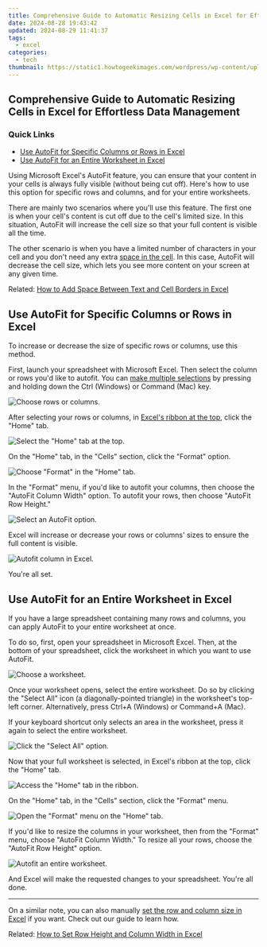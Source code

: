 ```yaml
---
title: Comprehensive Guide to Automatic Resizing Cells in Excel for Effortless Data Management
date: 2024-08-28 19:43:42
updated: 2024-08-29 11:41:37
tags:
  - excel
categories:
  - tech
thumbnail: https://static1.howtogeekimages.com/wordpress/wp-content/uploads/2021/05/MS-excel-logo-675.png
---
```


## Comprehensive Guide to Automatic Resizing Cells in Excel for Effortless Data Management

### Quick Links

* [Use AutoFit for Specific Columns or Rows in Excel](https://extra-support.techidaily.com/2024-approved-selecting-high-quality-cameradrones/)
* [Use AutoFit for an Entire Worksheet in Excel](https://pokemon-go-android.techidaily.com/how-can-i-catch-the-regional-pokemon-without-traveling-on-realme-10t-5g-drfone-by-drfone-virtual-android/)

 Using Microsoft Excel's AutoFit feature, you can ensure that your content in your cells is always fully visible (without being cut off). Here's how to use this option for specific rows and columns, and for your entire worksheets.

 There are mainly two scenarios where you'll use this feature. The first one is when your cell's content is cut off due to the cell's limited size. In this situation, AutoFit will increase the cell size so that your full content is visible all the time.

 The other scenario is when you have a limited number of characters in your cell and you don't need any extra [space in the cell](https://instagram-clips.techidaily.com/updated-2024-approved-dual-dimensions-in-display-the-instagram-guide-to-effortless-image-turns/). In this case, AutoFit will decrease the cell size, which lets you see more content on your screen at any given time.

Related: [How to Add Space Between Text and Cell Borders in Excel](https://instagram-clips.techidaily.com/updated-2024-approved-dual-dimensions-in-display-the-instagram-guide-to-effortless-image-turns/) 

##  Use AutoFit for Specific Columns or Rows in Excel

 To increase or decrease the size of specific rows or columns, use this method.

 First, launch your spreadsheet with Microsoft Excel. Then select the column or rows you'd like to autofit. You can [make multiple selections](https://buynow-tips.techidaily.com/exploring-a-ravaged-world-on-motorcycle-in-days-gone-our-comprehhavis-review/) by pressing and holding down the Ctrl (Windows) or Command (Mac) key.

![Choose rows or columns.](https://static1.howtogeekimages.com/wordpress/wp-content/uploads/2022/02/1-select-column-row.png) 

 After selecting your rows or columns, in [Excel's ribbon at the top](https://screen-mirror.techidaily.com/in-2024-how-to-mirror-honor-play-40c-to-mac-drfone-by-drfone-android/), click the "Home" tab.

![Select the "Home" tab at the top.](https://static1.howtogeekimages.com/wordpress/wp-content/uploads/2022/02/2-excel-home-tab.png) 

 On the "Home" tab, in the "Cells" section, click the "Format" option.

![Choose "Format" in the "Home" tab.](https://static1.howtogeekimages.com/wordpress/wp-content/uploads/2022/02/3-excel-format-menu.png) 

 In the "Format" menu, if you'd like to autofit your columns, then choose the "AutoFit Column Width" option. To autofit your rows, then choose "AutoFit Row Height."

![Select an AutoFit option.](https://static1.howtogeekimages.com/wordpress/wp-content/uploads/2022/02/4-autofit-row-column-excel.png) 

 Excel will increase or decrease your rows or columns' sizes to ensure the full content is visible.

![Autofit column in Excel.](https://static1.howtogeekimages.com/wordpress/wp-content/uploads/2022/02/5-column-autofit-excel.png) 

 You're all set.

##  Use AutoFit for an Entire Worksheet in Excel

 If you have a large spreadsheet containing many rows and columns, you can apply AutoFit to your entire worksheet at once.

 To do so, first, open your spreadsheet in Microsoft Excel. Then, at the bottom of your spreadsheet, click the worksheet in which you want to use AutoFit.

![Choose a worksheet.](https://static1.howtogeekimages.com/wordpress/wp-content/uploads/2022/02/6-choose-worksheet-excel.png) 

 Once your worksheet opens, select the entire worksheet. Do so by clicking the "Select All" icon (a diagonally-pointed triangle) in the worksheet's top-left corner. Alternatively, press Ctrl+A (Windows) or Command+A (Mac).

 If your keyboard shortcut only selects an area in the worksheet, press it again to select the entire worksheet.

![Click the &quot;Select All&quot; option.](https://static1.howtogeekimages.com/wordpress/wp-content/uploads/2022/02/7-select-entire-worksheet-excel.png) 

 Now that your full worksheet is selected, in Excel's ribbon at the top, click the "Home" tab.

![Access the "Home" tab in the ribbon.](https://static1.howtogeekimages.com/wordpress/wp-content/uploads/2022/02/8-home-tab-excel.png) 

 On the "Home" tab, in the "Cells" section, click the "Format" menu.

![Open the "Format" menu on the "Home" tab.](https://static1.howtogeekimages.com/wordpress/wp-content/uploads/2022/02/9-format-menu-excel.png) 

 If you'd like to resize the columns in your worksheet, then from the "Format" menu, choose "AutoFit Column Width." To resize all your rows, choose the "AutoFit Row Height" option.

![Autofit an entire worksheet.](https://static1.howtogeekimages.com/wordpress/wp-content/uploads/2022/02/10-autofit-all-rows-columns-excel.png) 

 And Excel will make the requested changes to your spreadsheet. You're all done.

---

 On a similar note, you can also manually [set the row and column size in Excel](https://easy-unlock-android.techidaily.com/in-2024-unlock-your-realme-11-5g-phone-with-ease-the-3-best-lock-screen-removal-tools-by-drfone-android/) if you want. Check out our guide to learn how.

Related: [How to Set Row Height and Column Width in Excel](https://easy-unlock-android.techidaily.com/in-2024-unlock-your-realme-11-5g-phone-with-ease-the-3-best-lock-screen-removal-tools-by-drfone-android/)

<ins class="adsbygoogle"
     style="display:block"
     data-ad-format="autorelaxed"
     data-ad-client="ca-pub-7571918770474297"
     data-ad-slot="1223367746"></ins>



<ins class="adsbygoogle"
     style="display:block"
     data-ad-client="ca-pub-7571918770474297"
     data-ad-slot="8358498916"
     data-ad-format="auto"
     data-full-width-responsive="true"></ins>

